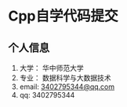 # Cpp自学代码提交
## 个人信息
1. 大学： 华中师范大学
2. 专业： 数据科学与大数据技术
3. email: 3402795344@qq.com
4. qq: 3402795344
   
